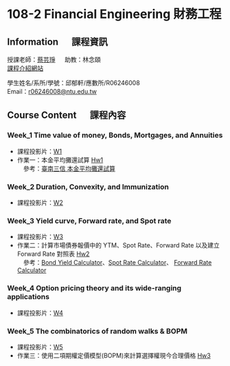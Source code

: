 # 108-2 Financial Engineering 財務工程
## Information &emsp; 課程資訊
授課老師：[蔡芸琤](http://homepage.ntu.edu.tw/~pecutsai) &emsp; 助教：林念頤 <br />
[課程介紹網站](https://ceiba.ntu.edu.tw/course/ab48b6/index.htm) <br />

學生姓名/系所/學號：邱郁軒/應數所/R06246008 <br />
Email：r06246008@ntu.edu.tw <br />

## Course Content &emsp; 課程內容
### Week_1 Time value of money, Bonds, Mortgages, and Annuities
* 課程投影片：[W1](https://docs.google.com/presentation/d/e/2PACX-1vQanrLs-ZSFlnAXkUL5uLO9PVvrK1GaNFcjCVwC7IyIt16w_NuaCYUaO6lRxF54Qub_RntV2FGKr-Dm/pub?start=false&loop=false&delayms=3000&slide=id.p)<br />
* 作業一：本金平均攤還試算 [Hw1](https://github.com/aqua86400/Financial_Engineering/tree/master/Hw1) <br /> &emsp;參考：[臺南三信 本金平均攤還試算](https://ttc.scu.org.tw/memdca1.htm) <br />

### Week_2 Duration, Convexity, and Immunization
* 課程投影片：[W2](https://docs.google.com/presentation/d/e/2PACX-1vT-MCYz-iGTsejcyrKczSZWKEJoQzcOlora1YpMPiV0LMacGodAm14PvvTjkXjVLjuk1paNxFvy6GuU/pub?start=false&loop=false&delayms=3000&slide=id.p)<br />

### Week_3 Yield curve, Forward rate, and Spot rate
* 課程投影片：[W3](https://docs.google.com/presentation/d/e/2PACX-1vT0uWPmTezKky8GLD_fkmfuJjXCLRuVkQWNuHmeogeMpY21cbwQurn7CsaVWRZDSZcZTvXjjpvY4lwE/pub?start=false&loop=false&delayms=3000&slide=id.p)<br />
* 作業二：計算市場債券報價中的 YTM、Spot Rate、Forward Rate 以及建立 Forward Rate 對照表 [Hw2](https://github.com/aqua86400/Financial_Engineering/tree/master/Hw2) <br /> &emsp;參考：[Bond Yield Calculator](https://www.calkoo.com/en/ytm-calculator)、[Spot Rate Calculator](https://www.trignosource.com/finance/spot%20rate.html#Calculator)、
[Forward Rate Calculator](https://www.trignosource.com/finance/Forward%20rate.html#Calculator) <br />

### Week_4 Option pricing theory and its wide-ranging applications
* 課程投影片：[W4](https://docs.google.com/presentation/d/e/2PACX-1vRX3Gc10remKdNmd8AasUwrjLBaxST60fJdj5gX_365ufyJ6EWqKLkNnKEoXUeQGkOdls_YckLquWDu/pub?start=false&loop=false&delayms=3000&slide=id.p)<br />

### Week_5 The combinatorics of random walks & BOPM
* 課程投影片：[W5](https://docs.google.com/presentation/d/e/2PACX-1vRX3Gc10remKdNmd8AasUwrjLBaxST60fJdj5gX_365ufyJ6EWqKLkNnKEoXUeQGkOdls_YckLquWDu/pub?start=false&loop=false&delayms=3000&slide=id.p)<br />
* 作業三：使用二項期權定價模型(BOPM)來計算選擇權現今合理價格 [Hw3](https://github.com/aqua86400/Financial_Engineering/tree/master/Hw3) <br />
